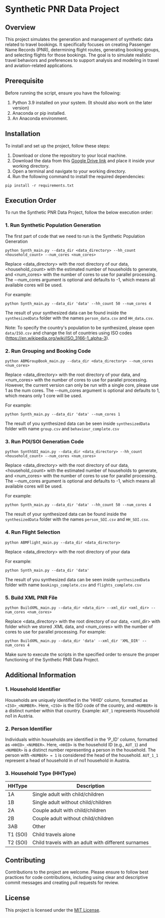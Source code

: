 # Synthetic PNR Data Project

## Overview
This project simulates the generation and management of synthetic data related to travel bookings. It specifically focuses on creating Passenger Name Records (PNR), determining flight routes, generating booking groups, and selecting flights for those bookings. The goal is to simulate realistic travel behaviors and preferences to support analysis and modeling in travel and aviation-related applications.

## Prerequisite
Before running the script, ensure you have the following:
1. Python 3.9 installed on your system. (It should also work on the later version)
2. Anaconda or pip installed.
3. An Anaconda environment.

## Installation
To install and set up the project, follow these steps:
1. Download or clone the repository to your local machine.
2. Download the data from this [Google Drive link](https://drive.google.com/drive/folders/1fZSUiiTk_jU4gRSipsJrQ23uyKOqeQOs) and place it inside your working directory.
3. Open a terminal and navigate to your working directory.
4. Run the following command to install the required dependencies:
```
pip install -r requirements.txt
```




## Execution Order
To run the Synthetic PNR Data Project, follow the below execution order:
### 1. Run Synthetic Population Generation
The first part of code that we need to run is the Synthetic Population Generation
```
python Synth_main.py --data_dir <data_directory> --hh_count <household_count> --num_cores <num_cores>    
```
    
  Replace <data_directory> with the root directory of our data, <household_count> with the estimated number of households to generate, and <num_cores> with the number of cores to use for parallel processing. The --num_cores argument is optional and defaults to -1, which means all available cores will be used.

  For example:
  ```
  python Synth_main.py --data_dir 'data' --hh_count 50 --num_cores 4  
  ```
  The result of your synthesized data can be found inside the `synthesizedData` folder with the names `person_data.csv` and `HH_data.csv`.

  Note: To specify the country's population to be synthesized, please open `data/ISO.csv` and change the list of countries using ISO codes (https://en.wikipedia.org/wiki/ISO_3166-1_alpha-3).

### 2. Run Grouping and Booking Code
```
python ABMGroupBook_main.py --data_dir <data_directory> --num_cores <num_cores>    
```
    
  Replace <data_directory> with the root directory of your data, and <num_cores> with the number of cores to use for parallel processing. However, the current version can only be run with a single core, please use 1 as the num cores. The --num_cores argument is optional and defaults to 1, which means only 1 core will be used.

  For example:
  ```
  python Synth_main.py --data_dir 'data' --num_cores 1  
  ```
  The result of you synthesized data can be seen inside `synthesizedData` folder  with name `group.csv` and `behaviour_complete.csv`

### 3. Run POI/SOI Generation Code
```
python SynthSOI_main.py --data_dir <data_directory> --hh_count <household_count> --num_cores <num_cores>    
```
    
  Replace <data_directory> with the root directory of our data, <household_count> with the estimated number of households to generate, and <num_cores> with the number of cores to use for parallel processing. The --num_cores argument is optional and defaults to -1, which means all available cores will be used.

  For example:
  ```
  python Synth_main.py --data_dir 'data' --hh_count 50 --num_cores 4  
  ```
  The result of your synthesized data can be found inside the `synthesizedData` folder with the names `person_SOI.csv` and `HH_SOI.csv`.


### 4. Run Flight Selection
```
python ABMFlight_main.py --data_dir <data_directory>     
```
    
  Replace <data_directory> with the root directory of your data

  For example:
  ```
  python Synth_main.py --data_dir 'data' 
  ```
  The result of you synthesized data can be seen inside `synthesizedData` folder  with name `bookings_complete.csv` and `flights_complete.csv`
### 5. Build XML PNR File
```
python BuildXML_main.py --data_dir <data_dir> --xml_dir <xml_dir> --num_cores <num_cores>     
```
Replace <data_directory> with the root directory of our data, <xml_dir> with folder which we stored .XML data, and <num_cores> with the number of cores to use for parallel processing. 
For example:
  ```
  python BuildXML_main.py --data_dir 'data' --xml_dir 'XML_DIR' --num_cores 4 
  ```

  Make sure to execute the scripts in the specified order to ensure the proper functioning of the Synthetic PNR Data Project.

## Additional Information

### 1. Household Identifier
Households are uniquely identified in the 'HHID' column, formatted as `<ISO>_<NUMBER>`. Here, `<ISO>` is the ISO code of the country, and `<NUMBER>` is a distinct number within that country. 
Example: `AUT_1` represents Household no1 in Austria.

### 2. Person Identifier
Individuals within households are identified in the 'P_ID' column, formatted as `<HHID>_<NUMBER>`. Here, `<HHID>` is the household ID (e.g., `AUT_1`) and `<NUMBER>` is a distinct number representing a person in the household. The person with `<NUMBER> = 1` is considered the head of the household. `AUT_1_1` represent a head of household in of no1 household in Austria.

### 3. Household Type (HHType)

| HHType  | Description                                  |
|---------|----------------------------------------------|
| 1A      | Single adult with child/children             |
| 1B      | Single adult without child/children          |
| 2A      | Couple adult with child/children             |
| 2B      | Couple adult without child/children          |
| 3AB     | Other                                        |
| T1 (SOI)| Child travels alone                          |
| T2 (SOI)| Child travels with an adult with different surnames |


## Contributing
Contributions to the project are welcome. Please ensure to follow best practices for code contributions, including using clear and descriptive commit messages and creating pull requests for review.

## License
This project is licensed under the [MIT License](LICENSE).


 
